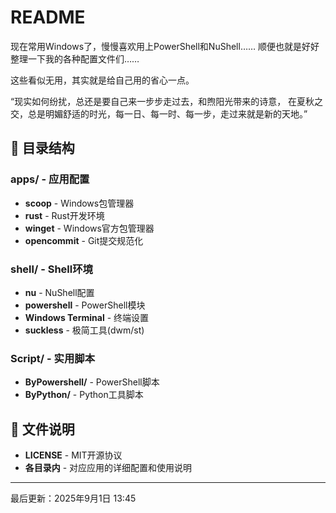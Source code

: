 # README

现在常用Windows了，慢慢喜欢用上PowerShell和NuShell……
顺便也就是好好整理一下我的各种配置文件们……

这些看似无用，其实就是给自己用的省心一点。

“现实如何纷扰，总还是要自己来一步步走过去，和煦阳光带来的诗意，
在夏秋之交，总是明媚舒适的时光，每一日、每一时、每一步，走过来就是新的天地。”

## 📁 目录结构

### **apps/** - 应用配置
- **scoop** - Windows包管理器
- **rust** - Rust开发环境
- **winget** - Windows官方包管理器
- **opencommit** - Git提交规范化

### **shell/** - Shell环境
- **nu** - NuShell配置
- **powershell** - PowerShell模块
- **Windows Terminal** - 终端设置
- **suckless** - 极简工具(dwm/st)

### **Script/** - 实用脚本
- **ByPowershell/** - PowerShell脚本
- **ByPython/** - Python工具脚本

## 📄 文件说明

- **LICENSE** - MIT开源协议
- **各目录内** - 对应应用的详细配置和使用说明

----
最后更新：2025年9月1日 13:45
